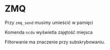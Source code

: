 # ZMQ

Przy `zmq_send` musimy umieścić w pamięci 

Komenda `ncdu` wyświetla zajętość miejsca

Filtorwanie ma znaczenie przy subskrybowaniu.